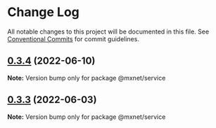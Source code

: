# Change Log

All notable changes to this project will be documented in this file.
See [Conventional Commits](https://conventionalcommits.org) for commit guidelines.

## [0.3.4](https://gitee.com/cq_maixun_network/repo/compare/@mxnet/service@0.3.3...@mxnet/service@0.3.4) (2022-06-10)

**Note:** Version bump only for package @mxnet/service





## [0.3.3](https://gitee.com/cq_maixun_network/repo/compare/@mxnet/service@0.3.2...@mxnet/service@0.3.3) (2022-06-03)

**Note:** Version bump only for package @mxnet/service
